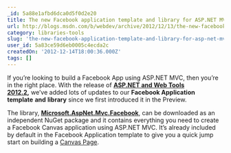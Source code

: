 ```yaml
---
_id: 5a88e1afbd6dca0d5f0d2e20
title: The new Facebook application template and library for ASP.NET MVC
url: http://blogs.msdn.com/b/webdev/archive/2012/12/13/the-new-facebook-application-template-and-library-for-asp.net-mvc.aspx
category: libraries-tools
slug: 'the-new-facebook-application-template-and-library-for-asp-net-mvc'
user_id: 5a83ce59d6eb0005c4ecda2c
createdOn: '2012-12-14T18:00:36.000Z'
tags: []
---
```


If you’re looking to build a Facebook App using ASP.NET MVC, then you’re in the right place. With the release of <a href="http://www.asp.net/vnext/overview/fall-2012-update"><strong>ASP.NET and Web Tools 2012.2</strong></a><strong>,</strong> we’ve added lots of updates to our <strong>Facebook Application template</strong> <strong>and</strong> <strong>library</strong> since we first introduced it in the Preview.

The library, <a href="http://nuget.org/packages/Microsoft.AspNet.Mvc.Facebook"><strong>Microsoft.AspNet.Mvc.Facebook</strong></a>, can be downloaded as an independent NuGet package and it contains everything you need to create a Facebook Canvas application using ASP.NET MVC. It’s already included by default in the Facebook Application template to give you a quick jump start on building a <a href="https://developers.facebook.com/docs/guides/canvas/">Canvas Page</a>.
